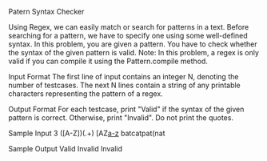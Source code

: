 Patern Syntax Checker

Using Regex, we can easily match or search for patterns in a text. Before searching for a pattern, 
we have to specify one using some well-defined syntax.
In this problem, you are given a pattern. You have to check whether the syntax of the given pattern is valid.
Note: In this problem, a regex is only valid if you can compile it using the Pattern.compile method.

Input Format
The first line of input contains an integer N, denoting the number of testcases. The next N lines contain a 
string of any printable characters representing the pattern of a regex.

Output Format
For each testcase, print "Valid" if the syntax of the given pattern is correct. Otherwise, print "Invalid". 
Do not print the quotes.

Sample Input
3
([A-Z])(.+)
[AZ[a-z](a-z)
batcatpat(nat

Sample Output
Valid
Invalid
Invalid